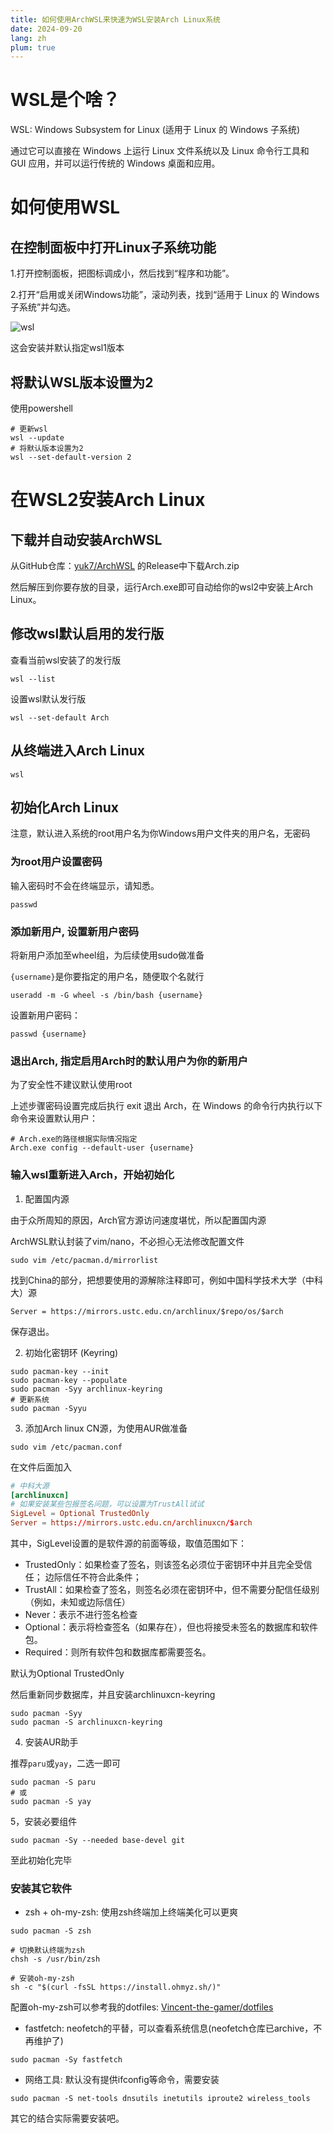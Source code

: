 ```yaml
---
title: 如何使用ArchWSL来快速为WSL安装Arch Linux系统
date: 2024-09-20
lang: zh
plum: true
---
```


# WSL是个啥？

WSL: Windows Subsystem for Linux (适用于 Linux 的 Windows 子系统)

通过它可以直接在 Windows 上运行 Linux 文件系统以及 Linux 命令行工具和 GUI 应用，并可以运行传统的 Windows 桌面和应用。

# 如何使用WSL

## 在控制面板中打开Linux子系统功能

1.打开控制面板，把图标调成小，然后找到“程序和功能”。

2.打开“启用或关闭Windows功能”，滚动列表，找到“适用于 Linux 的 Windows 子系统”并勾选。

![wsl](/images/posts/archwsl/wsl1.png)

这会安装并默认指定wsl1版本

## 将默认WSL版本设置为2

使用powershell

```shell
# 更新wsl
wsl --update
# 将默认版本设置为2
wsl --set-default-version 2
```

# 在WSL2安装Arch Linux

## 下载并自动安装ArchWSL

从GitHub仓库：[yuk7/ArchWSL](https://github.com/yuk7/ArchWSL) 的Release中下载Arch.zip

然后解压到你要存放的目录，运行Arch.exe即可自动给你的wsl2中安装上Arch Linux。

## 修改wsl默认启用的发行版

查看当前wsl安装了的发行版

```shell
wsl --list
```

设置wsl默认发行版

```shell
wsl --set-default Arch
```

## 从终端进入Arch Linux

```shell
wsl
```

## 初始化Arch Linux

注意，默认进入系统的root用户名为你Windows用户文件夹的用户名，无密码

### 为root用户设置密码

输入密码时不会在终端显示，请知悉。

```shell
passwd
```

### 添加新用户, 设置新用户密码

将新用户添加至wheel组，为后续使用sudo做准备

`{username}`是你要指定的用户名，随便取个名就行

```shell
useradd -m -G wheel -s /bin/bash {username}
```

设置新用户密码：

```shell
passwd {username}
```

### 退出Arch, 指定启用Arch时的默认用户为你的新用户

为了安全性不建议默认使用root

上述步骤密码设置完成后执行 exit 退出 Arch，在 Windows 的命令行内执行以下命令来设置默认用户：

```shell
# Arch.exe的路径根据实际情况指定
Arch.exe config --default-user {username}
```

### 输入wsl重新进入Arch，开始初始化

1. 配置国内源

由于众所周知的原因，Arch官方源访问速度堪忧，所以配置国内源

ArchWSL默认封装了vim/nano，不必担心无法修改配置文件

```shell
sudo vim /etc/pacman.d/mirrorlist
```

找到China的部分，把想要使用的源解除注释即可，例如中国科学技术大学（中科大）源

```shell
Server = https://mirrors.ustc.edu.cn/archlinux/$repo/os/$arch
```

保存退出。

2. 初始化密钥环 (Keyring)

```shell
sudo pacman-key --init
sudo pacman-key --populate
sudo pacman -Syy archlinux-keyring
# 更新系统
sudo pacman -Syyu
```

3. 添加Arch linux CN源，为使用AUR做准备

```shell
sudo vim /etc/pacman.conf
```

在文件后面加入

```toml
# 中科大源
[archlinuxcn]
# 如果安装某些包报签名问题，可以设置为TrustAll试试
SigLevel = Optional TrustedOnly
Server = https://mirrors.ustc.edu.cn/archlinuxcn/$arch
```

其中，SigLevel设置的是软件源的前面等级，取值范围如下：

- TrustedOnly：如果检查了签名，则该签名必须位于密钥环中并且完全受信任； 边际信任不符合此条件；
- TrustAll：如果检查了签名，则签名必须在密钥环中，但不需要分配信任级别（例如，未知或边际信任）
- Never：表示不进行签名检查
- Optional：表示将检查签名（如果存在），但也将接受未签名的数据库和软件包。
- Required：则所有软件包和数据库都需要签名。

默认为Optional TrustedOnly

然后重新同步数据库，并且安装archlinuxcn-keyring

```shell
sudo pacman -Syy
sudo pacman -S archlinuxcn-keyring
```

4. 安装AUR助手

推荐`paru`或`yay`，二选一即可

```shell
sudo pacman -S paru
# 或
sudo pacman -S yay
```

5，安装必要组件

```shell
sudo pacman -Sy --needed base-devel git
```

至此初始化完毕

### 安装其它软件

- zsh + oh-my-zsh: 使用zsh终端加上终端美化可以更爽
```shell
sudo pacman -S zsh

# 切换默认终端为zsh
chsh -s /usr/bin/zsh

# 安装oh-my-zsh
sh -c "$(curl -fsSL https://install.ohmyz.sh/)"
```

配置oh-my-zsh可以参考我的dotfiles: [Vincent-the-gamer/dotfiles](https://github.com/Vincent-the-gamer/dotfiles)

- fastfetch: neofetch的平替，可以查看系统信息(neofetch仓库已archive，不再维护了)
```shell
sudo pacman -Sy fastfetch
```

- 网络工具: 默认没有提供ifconfig等命令，需要安装

```shell
sudo pacman -S net-tools dnsutils inetutils iproute2 wireless_tools
```

其它的结合实际需要安装吧。